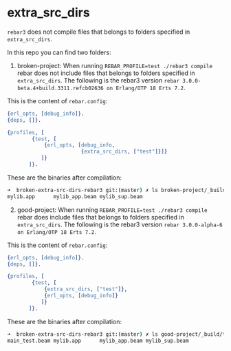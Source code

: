 extra_src_dirs
======

`rebar3` does not compile files that belongs to folders specified in `extra_src_dirs`.

In this repo you can find two folders:

1. broken-project:  When running `REBAR_PROFILE=test ./rebar3 compile` rebar does not include files that belongs to folders specified in `extra_src_dirs`.  The following is the rebar3 version `rebar 3.0.0-beta.4+build.3311.refcb02636 on Erlang/OTP 18 Erts 7.2`.

This is the content of `rebar.config`:

```erlang
{erl_opts, [debug_info]}.
{deps, []}.

{profiles, [
	    {test, [
		    {erl_opts, [debug_info,
		    	        {extra_src_dirs, ["test"]}]}
		   ]}
	   ]}.
```

These are the binaries after compilation:

```bash
➜  broken-extra-src-dirs-rebar3 git:(master) ✗ ls broken-project/_build/test/lib/mylib/ebin
mylib.app      mylib_app.beam mylib_sup.beam
```

2. good-project: When running `REBAR_PROFILE=test ./rebar3 compile` rebar does include files that belongs to folders specified in `extra_src_dirs`.  The following is the rebar3 version `rebar 3.0.0-alpha-6 on Erlang/OTP 18 Erts 7.2`.

This is the content of `rebar.config`:

```erlang
{erl_opts, [debug_info]}.
{deps, []}.

{profiles, [
	    {test, [
		    {extra_src_dirs, ["test"]},
		    {erl_opts, [debug_info]}
		   ]}
	   ]}.
```

These are the binaries after compilation:

```bash
➜  broken-extra-src-dirs-rebar3 git:(master) ✗ ls good-project/_build/test/lib/mylib/ebin
main_test.beam mylib.app      mylib_app.beam mylib_sup.beam
```
